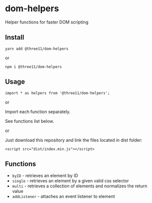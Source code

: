 # dom-helpers

Helper functions for faster DOM scripting

## Install

```
yarn add @three11/dom-helpers
```

or

```
npm i @three11/dom-helpers
```

## Usage

```
import * as helpers from '@three11/dom-helpers';
```

or

Import each function separately.

See functions list below.

or

Just download this repository and link the files located in dist folder:

```
<script src="dist/index.min.js"></script>
```

## Functions

*   `byID` - retrieves an element by ID
*   `single` - retrieves an element by a given valid css selector
*   `multi` - retrieves a collection of elements and normalizes the return value
*   `addListener` - attaches an event listener to element
